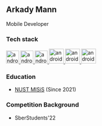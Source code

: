 ## Arkady Mann
Mobile Developer

### Tech stack


<p align="left"> 
  <a href="https://flutter.dev/" target="_blank"> 
    <img src="https://res.cloudinary.com/startup-grind/image/upload/c_fill,dpr_2.0,f_auto,g_center,h_1080,q_100,w_1080/v1/gcs/platform-data-dsc/events/flutterlogo_zVeKYmi.png" alt="android" width="35" height="35"/>
  </a>
  
  <a href="https://docs.microsoft.com/ru-ru/dotnet/csharp/" target="_blank"> 
    <img src=https://www.digiseller.ru/preview/307467/p1_2357302_9035e97a.png alt="android" width="35" height="35"/>
  </a>
  
  <a href="https://www.python.org" target="_blank"> 
    <img src="https://upload.wikimedia.org/wikipedia/commons/thumb/c/c3/Python-logo-notext.svg/1200px-Python-logo-notext.svg.png" alt="android" width="35" height="35"/>
  </a>
  
  <a href="https://html.com/html5/" target="_blank"> 
    <img src="https://upload.wikimedia.org/wikipedia/commons/thumb/3/38/HTML5_Badge.svg/2048px-HTML5_Badge.svg.png" alt="android" width="40" height="40"/>
  </a>
  
  <a href="http://htmlbook.ru/css3" target="_blank"> 
    <img src="https://upload.wikimedia.org/wikipedia/commons/thumb/6/62/CSS3_logo.svg/2048px-CSS3_logo.svg.png" alt="android" width="40" height="40"/>
  </a>
  
  <a href="https://www.figma.com/" target="_blank"> 
    <img src="https://cdn.sanity.io/images/599r6htc/production/46a76c802176eb17b04e12108de7e7e0f3736dc6-1024x1024.png?w=670&h=670&q=75&fit=max&auto=format" alt="android" width="40" height="40"/>
  </a>

</p>

### Education
* [NUST MISiS](https://en.misis.ru) (Since 2021)

### Competition Background
* SberStudents'22
